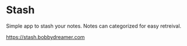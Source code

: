 # Stash

Simple app to stash your notes. Notes can categorized for easy retreival.

https://stash.bobbydreamer.com